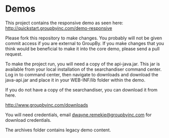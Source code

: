 Demos
=====

This project contains the responsive demo as seen here: http://quickstart.groupbyinc.com/demo-responsive

Please fork this repository to make changes.  You probably will not be given commit access if you 
are external to GroupBy.  If you make changes that you think would be beneficial to make it into 
the core demo, please send a pull request.

To make the project run, you will need a copy of the api-java.jar. This jar is available from your 
local installation of the searchandiser command center.  Log in to command center, then navigate to downloads
and download the java-api.jar and place it in your WEB-INF/lib folder within the demo.

If you do not have a copy of the searchandiser, you can download it from here.

http://www.groupbyinc.com/downloads

You will need credentials, email dwayne.remekie@groupbyinc.com for download credentials.

The archives folder contains legacy demo content.
